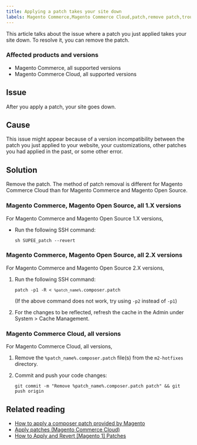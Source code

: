 ```yaml
---
title: Applying a patch takes your site down 
labels: Magento Commerce,Magento Commerce Cloud,patch,remove patch,troubleshooting
---
```


This article talks about the issue where a patch you just applied takes your site down. To resolve it, you can remove the patch.

### Affected products and versions

* Magento Commerce, all supported versions
* Magento Commerce Cloud, all supported versions

## Issue

After you apply a patch, your site goes down.

## Cause

This issue might appear because of a version incompatibility between the patch you just applied to your website, your customizations, other patches you had applied in the past, or some other error.

## Solution

Remove the patch. The method of patch removal is different for Magento Commerce Cloud than for Magento Commerce and Magento Open Source.

### Magento Commerce, Magento Open Source, all 1.X versions

For Magento Commerce and Magento Open Source 1.X versions, 

* Run the following SSH command:
    
    <pre><code class="language-git">sh SUPEE_patch --revert</code></pre>
    
    

### Magento Commerce, Magento Open Source, all 2.X versions

For Magento Commerce and Magento Open Source 2.X versions, 

1. Run the following SSH command:
    
    <pre><code class="language-git">patch -p1 -R &lt; <code>%patch_name%</code>.composer.patch</code></pre>
    
    (If the above command does not work, try using `` -p2 `` instead of `` -p1 ``)
1. For the changes to be reflected, refresh the cache in the Admin under System > Cache Management.

### Magento Commerce Cloud, all versions

For Magento Commerce Cloud, all versions,

1. Remove the `` %patch_name%.composer.patch `` file(s) from the `` m2-hotfixes `` directory.
1. Commit and push your code changes:
    
    
    
    <pre><code class="language-git">git commit -m "Remove %patch_name%.composer.patch patch" &amp;&amp; git push origin</code></pre>
    
    

 

## Related reading

* [How to apply a composer patch provided by Magento](https://support.magento.com/hc/en-us/articles/360028367731)
* [Apply patches (Magento Commerce Cloud)](https://devdocs.magento.com/guides/v2.3/cloud/project/project-patch.html)
* [How to Apply and Revert \[Magento 1\] Patches](https://devdocs.magento.com/guides/m1x/other/ht_install-patches.html)
